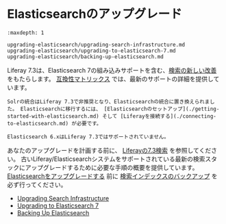 # Elasticsearchのアップグレード

```{toctree}
:maxdepth: 1

upgrading-elasticsearch/upgrading-search-infrastructure.md
upgrading-elasticsearch/upgrading-to-elasticsearch-7.md
upgrading-elasticsearch/backing-up-elasticsearch.md
```

Liferay 7.3は、Elasticsearch 7の組み込みサポートを含む、[検索の新しい改善](../../getting-started/whats-new-in-search-for-73.md) をもたらします。 [互換性マトリックス](https://help.liferay.com/hc/en-us/sections/360002103292-Compatibility-Matrix) では、最新のサポートの詳細を提供しています。

```{important}
Solrの統合はLiferay 7.3で非推奨となり、Elasticsearchの統合に置き換えられました。 Elasticsearchに移行するには、 [Elasticsearchのセットアップ](./getting-started-with-elasticsearch.md) そして [Liferayを接続する](./connecting-to-elasticsearch.md) が必要です。
```

```{important}
Elasticsearch 6.xはLiferay 7.3ではサポートされていません。
```

あなたのアップグレードを計画する前に、 [Liferayの7.3検索](./upgrading-elasticsearch/upgrading-search-for-liferay-73.md) を参照してください。 古いLiferay/Elasticsearchシステムをサポートされている最新の検索スタックにアップグレードするために必要な手順の概要を提供しています。  [Elasticsearchをアップグレードする](./upgrading-elasticsearch/upgrading-to-elasticsearch-7.md>) 前に [検索インデックスのバックアップ](./upgrading-elasticsearch/backing-up-elasticsearch.md) を必ず行ってください。

- [Upgrading Search Infrastructure](upgrading-elasticsearch/upgrading-search-infrastructure.md)
- [Upgrading to Elasticsearch 7](upgrading-elasticsearch/upgrading-to-elasticsearch-7.md)
- [Backing Up Elasticsearch](upgrading-elasticsearch/backing-up-elasticsearch.md)
